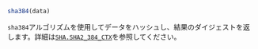 ```julia
sha384(data)
```

`sha384`アルゴリズムを使用してデータをハッシュし、結果のダイジェストを返します。詳細は[`SHA.SHA2_384_CTX`](@ref)を参照してください。
